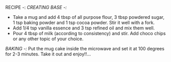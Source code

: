 RECIPE -:
*CREATING BASE -:*
 - Take a mug and add 4 tbsp of all purpose flour, 3 tbsp powdered sugar, 1 tsp baking powder and 1 tsp cocoa powder. Stir it well with a fork. 
 - Add 1/4 tsp vanilla essence and 3 tsp refined oil and mix them well. 
 - Pour 4 tbsp of milk (according to consistency) and stir. Add choco chips or any other topic of your choice.

*BAKING -:*
Put the mug cake inside the microwave and set it at 100 degrees for 2-3 minutes. Take it out and enjoy!!...